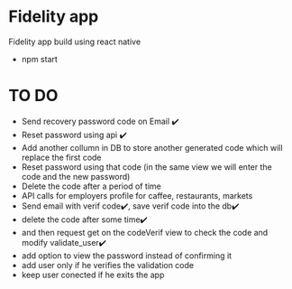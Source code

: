 Fidelity app
===============

Fidelity app build using react native

- npm start

TO DO
=========

- Send recovery password code on Email ✔️
- Reset password using api ✔️
- Add another collumn in DB to store another generated code which will replace the first code
- Reset password using that code (in the same view we will enter the code and the new password)
- Delete the code after a period of time
- API calls for employers profile for caffee, restaurants, markets
- Send email with verif code✔️, save verif code into the db✔️  
- delete the code after some time✔️
- and then request get on the codeVerif view to check the code and modify validate_user✔️
- add option to view the password instead of confirming it
- add user only if he verifies the validation code
- keep user conected if he exits the app